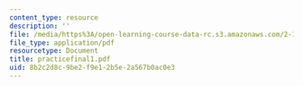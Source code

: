 ```yaml
---
content_type: resource
description: ''
file: /media/https%3A/open-learning-course-data-rc.s3.amazonaws.com/2-12-introduction-to-robotics-fall-2005/8b2c2d8c9be2f9e12b5e2a567b0ac0e3_practicefinal1.pdf
file_type: application/pdf
resourcetype: Document
title: practicefinal1.pdf
uid: 8b2c2d8c-9be2-f9e1-2b5e-2a567b0ac0e3
---
```

